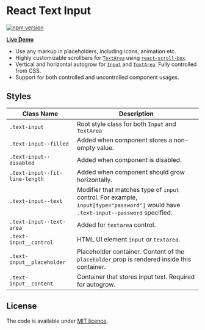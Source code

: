 # React Text Input

[![npm version](https://badge.fury.io/js/react-text-input.svg)](https://www.npmjs.com/package/react-text-input)

[**Live Demo**](http://smikhalevski.github.io/react-text-input/)

- Use any markup in placeholders, including icons, animation etc.
- Highly customizable scrollbars for [`TextArea`][TextArea.js] using [`react-scroll-box`](http://github.com/smikhalevski/react-scroll-box).
- Vertical and horizontal autogrow for [`Input`][TextArea.js] and [`TextArea`][TextArea.js]. Fully controlled from CSS.
- Support for both controlled and uncontrolled component usages.

## Styles

Class Name | Description
--- | ---
`.text-input` | Root style class for both `Input` and `TextArea`
`.text-input--filled` | Added when component stores a non-empty value.
`.text-input--disabled` | Added when component is disabled.
`.text-input--fit-line-length` | Added when component should grow horizontally.
`.text-input--text` | Modifier that matches type of `input` control. For example, `input[type="password"]` would have `.text-input--password` specified.
`.text-input--text-area` | Added for `textarea` control.
`.text-input__control` | HTML UI element `input` or `textarea`.
`.text-input__placeholder` | Placeholder container. Content of the `placeholder` prop is rendered inside this container.
`.text-input__content` | Container that stores input text. Required for autogrow.

## License

The code is available under [MIT licence](LICENSE.txt).

[Input.js]: /src/main/TextArea.js
[TextArea.js]: /src/main/TextArea.js
